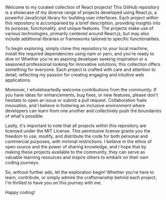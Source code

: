 Welcome to my curated collection of React projects! This GitHub repository is a showcase of my diverse range of projects developed using React.js, a powerful JavaScript library for building user interfaces. Each project within this repository is accompanied by a brief description, providing insights into its purpose, functionality, and unique features. The projects make use of various technologies, primarily centered around React.js, but may also include additional libraries or frameworks tailored to specific functionalities. 


To begin exploring, simply clone this repository to your local machine, install the required dependencies using npm or yarn, and you're ready to dive in! Whether you're an aspiring developer seeking inspiration or a seasoned professional looking for innovative solutions, this collection offers something for everyone. Each project is crafted with care and attention to detail, reflecting my passion for creating engaging and intuitive web applications.


Moreover, I wholeheartedly welcome contributions from the community. If you have ideas for enhancements, bug fixes, or new features, please don't hesitate to open an issue or submit a pull request. Collaboration fuels innovation, and I believe in fostering an inclusive environment where developers can learn from one another and collectively push the boundaries of what's possible.

Lastly, it's important to note that all projects within this repository are licensed under the MIT License. This permissive license grants you the freedom to use, modify, and distribute the code for both personal and commercial purposes, with minimal restrictions. I believe in the ethos of open source and the power of sharing knowledge, and I hope that by making these projects available to the community, they can serve as valuable learning resources and inspire others to embark on their own coding journeys.

So, without further ado, let the exploration begin! Whether you're here to learn, contribute, or simply admire the craftsmanship behind each project, I'm thrilled to have you on this journey with me. 


Happy coding!
